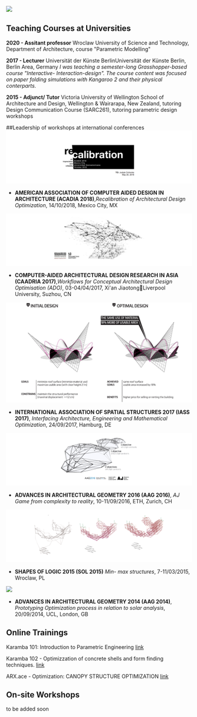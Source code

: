 
![](./assets/graphics-master-areas.png)


## Teaching Courses at Universities

**2020 - Assitant professor**
Wroclaw University of Science and Technology,
Department of Architecture, course "Parametric Modelling"

**2017 - Lecturer**
Universität der Künste BerlinUniversität der Künste Berlin, Berlin Area, Germany
*I was teaching a semester-long Grasshopper-based course "Interactive- Interaction-design". The course content was focused on paper folding simulations with Kangaroo 2 and their physical conterparts.*

**2015 - Adjunct/ Tutor**
Victoria University of Wellington
School of Architecture and Design, Wellington & Wairarapa, New Zealand, tutoring Design Communication Course (SARC261), tutoring parametric design workshops


##Leadership of workshops at international conferences
![](../../assets/science/jmc.png)
- **AMERICAN ASSOCIATION OF COMPUTER AIDED DESIGN IN ARCHITECTURE (ACADIA 2018)**,*Recalibration of Architectural Design Optimization*, 14/10/2018, Mexico City, MX

![](../../assets/science/jmc2.png)
- **COMPUTER-AIDED ARCHITECTURAL DESIGN RESEARCH IN ASIA (CAADRIA 2017)**,*Workflows for Conceptual Architectural Design Optimisation (ADO)*, 03-04/04/2017, Xi'an JiaotongLiverpool University, Suzhou, CN

![](../../assets/science/IASS2017b.png)
- **INTERNATIONAL ASSOCIATION OF SPATIAL STRUCTURES 2017 (IASS 2017)**, *Interfacing Architecture, Engineering and Mathematical Optimization*, 24/09/2017, Hamburg, DE

![](../../assets/science/jmc4.png)
- **ADVANCES IN ARCHITECTURAL GEOMETRY 2016 (AAG 2016)**, *AJ Game from complexity to reality*, 10-11/09/2016, ETH, Zurich, CH

![](../../assets/science/jmc5.png)
- **SHAPES OF LOGIC 2015 (SOL 2015)**
*Min- max structures*, 7-11/03/2015, Wroclaw, PL

![](../../assets/jmc6.png)
- **ADVANCES IN ARCHITECTURAL GEOMETRY 2014 (AAG 2014)**, *Prototyping Optimization process in relation to solar analysis*, 20/09/2014, UCL, London, GB



## Online Trainings
Karamba 101: Introduction to Parametric Engineering
[link](https://www.thinkparametric.com/courses/karamba-101-introduction-to-parametric-engineering)

Karamba 102 - Optimizzation of concrete shells and form finding techniques.
[link](https://www.thinkparametric.com/courses/karamba-102)

ARX.ace - Optimization: CANOPY STRUCTURE OPTIMIZATION [link](https://arxace.com/courses/optimization-canopy-structure-optimization/)

## On-site Workshops
to be added soon
